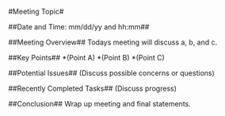 #Meeting Topic#

##Date and Time: mm/dd/yy and hh:mm##

##Meeting Overview##
Todays meeting will discuss a, b, and c.

##Key Points##
*(Point A)
*(Point B)
*(Point C)

##Potential Issues##
(Discuss possible concerns or questions)

##Recently Completed Tasks##
(Discuss progress)

##Conclusion##
Wrap up meeting and final statements. 